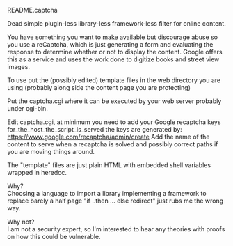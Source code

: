 README.captcha

Dead simple plugin-less  library-less framework-less filter for online content.

You have something you want to make available but discourage abuse 
so you use a reCaptcha, which is just generating a form and evaluating the 
response to determine whether or not to display the content. 
Google offers this as a service and uses the work done to digitize books
and street view images.  

To use put the (possibly edited) template files in the web directory 
you are using (probably along side the content page you are protecting)

Put the captcha.cgi where it can be executed by your web server 
probably under cgi-bin. 

Edit captcha.cgi,  at minimum you need to 
	add your Google recaptcha keys for_the_host_the_script_is_served 
	the keys are generated by:
	https://www.google.com/recaptcha/admin/create 
	Add the name of the content to serve when a recaptcha is solved
	and possibly correct paths if you are moving things around. 


The "template" files are just plain HTML with embedded shell variables wrapped in heredoc.


Why?  
Choosing a language to import a library implementing a framework to replace 
barely a half page "if ..then ... else redirect"  just rubs me the wrong way.

Why not?  
I am not a security expert, so I'm interested to hear any theories with proofs 
on how this could be vulnerable. 


